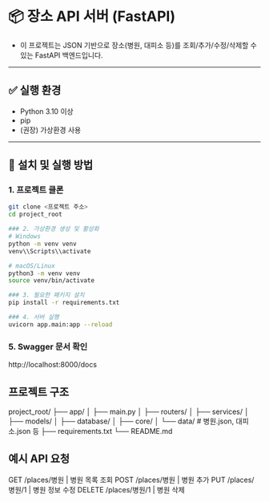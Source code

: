 # 📦 장소 API 서버 (FastAPI)

- 이 프로젝트는 JSON 기반으로 장소(병원, 대피소 등)를 조회/추가/수정/삭제할 수 있는 FastAPI 백엔드입니다.

---

## ✅ 실행 환경

- Python 3.10 이상
- pip
- (권장) 가상환경 사용

---

## 📁 설치 및 실행 방법

### 1. 프로젝트 클론
```bash
git clone <프로젝트 주소>
cd project_root

### 2. 가상환경 생성 및 활성화
# Windows
python -m venv venv
venv\\Scripts\\activate

# macOS/Linux
python3 -m venv venv
source venv/bin/activate

### 3. 필요한 패키지 설치
pip install -r requirements.txt

### 4. 서버 실행
uvicorn app.main:app --reload
```
### 5. Swagger 문서 확인
http://localhost:8000/docs


## 프로젝트 구조
project_root/
├── app/
│   ├── main.py
│   ├── routers/
│   ├── services/
│   ├── models/
│   ├── database/
│   ├── core/
│   └── data/            # 병원.json, 대피소.json 등
├── requirements.txt
└── README.md

## 예시 API 요청
GET	    /places/병원	    | 병원 목록 조회
POST	/places/병원	    | 병원 추가
PUT	    /places/병원/1	| 병원 정보 수정
DELETE	/places/병원/1	| 병원 삭제

